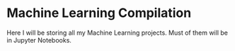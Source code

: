 # Machine Learning Compilation

Here I will be storing all my Machine Learning projects. Must of them will be in Jupyter Notebooks.
